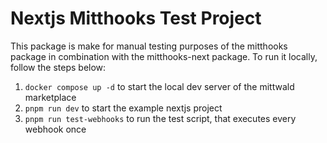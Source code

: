 # Nextjs Mitthooks Test Project

This package is make for manual testing purposes of the mitthooks package in combination with the mitthooks-next package.
To run it locally, follow the steps below:

1. `docker compose up -d` to start the local dev server of the mittwald marketplace
2. `pnpm run dev` to start the example nextjs project
3. `pnpm run test-webhooks` to run the test script, that executes every webhook once